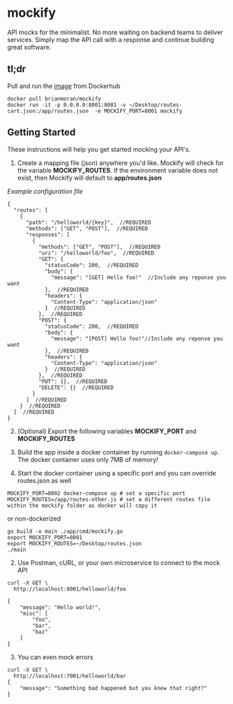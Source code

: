 # mockify
API mocks for the minimalist. No more waiting on backend teams to deliver services. Simply map the API call with a response and continue building great software.

## tl;dr
Pull and run the [image](hub.docker.com/r/brianmoran/mockify/) from Dockerhub
```
docker pull brianmoran/mockify
docker run -it -p 0.0.0.0:8001:8001 -v ~/Desktop/routes-cart.json:/app/routes.json  -e MOCKIFY_PORT=8001 mockify
```

## Getting Started
These instructions will help you get started mocking your API's.
1. Create a mapping file (json) anywhere you'd like. Mockify will check for the variable **MOCKIFY_ROUTES**. If the environment variable does not exist, then Mockify will default to **app/routes.json**

*Example configuration file*
```
{
  "routes": [
    {
      "path": "/helloworld/{key}",  //REQUIRED
      "methods": ["GET", "POST"],  //REQUIRED
      "responses": [
        {
          "methods": ["GET", "POST"],  //REQUIRED
          "uri": "/helloworld/foo",  //REQUIRED
          "GET": {
            "statusCode": 200,  //REQUIRED
            "body": {
              "message": "[GET] Hello foo!"  //Include any reponse you want
            },  //REQUIRED
            "headers": {
              "Content-Type": "application/json"
            }  //REQUIRED
          },  //REQUIRED
          "POST": {
            "statusCode": 200,  //REQUIRED
            "body": {
              "message": "[POST] Hello foo!"//Include any reponse you want
            },  //REQUIRED
            "headers": {
              "Content-Type": "application/json"
            }  //REQUIRED
          },  //REQUIRED
          "PUT": {},  //REQUIRED
          "DELETE": {}  //REQUIRED
        }
      ]  //REQUIRED
    }  //REQUIRED
  ]  //REQUIRED
}
```
2. (Optional) Export the following variables **MOCKIFY_PORT** and **MOCKIFY_ROUTES**

2. Build the app inside a docker container by running `docker-compose up`. The docker container uses only 7MB of memory!
2. Start the docker container using a specific port and you can override routes.json as well
```
MOCKIFY_PORT=8002 docker-compose up # set a specific port
MOCKIFY_ROUTES=/app/routes-other.js # set a different routes file within the mockify folder as docker will copy it
```
or non-dockerized
```
go build -o main ./app/cmd/mockify.go
export MOCKIFY_PORT=8001
export MOCKIFY_ROUTES=~/Desktop/routes.json
./main
```
2. Use Postman, cURL, or your own microservice to connect to the mock API
```
curl -X GET \
  http://localhost:8001/helloworld/foo
```
```
{
    "message": "Hello world!",
    "misc": [
        "foo",
        "bar",
        "baz"
    ]
}
```
3. You can even mock errors
```
curl -X GET \
  http://localhost:7001/helloworld/bar
{
    "message": "Something bad happened but you knew that right?"
}
```
